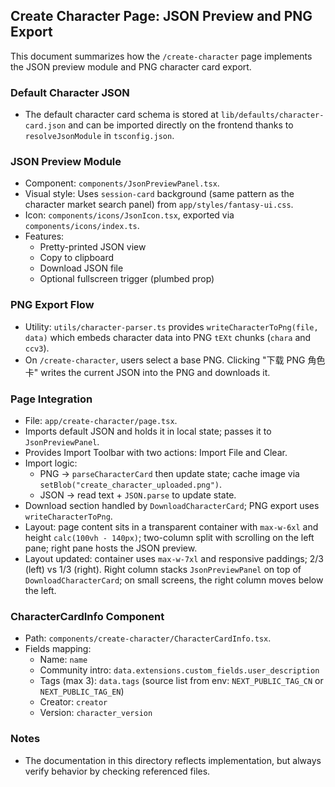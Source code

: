 ## Create Character Page: JSON Preview and PNG Export

This document summarizes how the `/create-character` page implements the JSON preview module and PNG character card export.

### Default Character JSON
- The default character card schema is stored at `lib/defaults/character-card.json` and can be imported directly on the frontend thanks to `resolveJsonModule` in `tsconfig.json`.

### JSON Preview Module
- Component: `components/JsonPreviewPanel.tsx`.
- Visual style: Uses `session-card` background (same pattern as the character market search panel) from `app/styles/fantasy-ui.css`.
- Icon: `components/icons/JsonIcon.tsx`, exported via `components/icons/index.ts`.
- Features:
  - Pretty-printed JSON view
  - Copy to clipboard
  - Download JSON file
  - Optional fullscreen trigger (plumbed prop)

### PNG Export Flow
- Utility: `utils/character-parser.ts` provides `writeCharacterToPng(file, data)` which embeds character data into PNG `tEXt` chunks (`chara` and `ccv3`).
- On `/create-character`, users select a base PNG. Clicking "下载 PNG 角色卡" writes the current JSON into the PNG and downloads it.

### Page Integration
- File: `app/create-character/page.tsx`.
- Imports default JSON and holds it in local state; passes it to `JsonPreviewPanel`.
- Provides Import Toolbar with two actions: Import File and Clear.
- Import logic:
  - PNG → `parseCharacterCard` then update state; cache image via `setBlob("create_character_uploaded.png")`.
  - JSON → read text + `JSON.parse` to update state.
- Download section handled by `DownloadCharacterCard`; PNG export uses `writeCharacterToPng`.
- Layout: page content sits in a transparent container with `max-w-6xl` and height `calc(100vh - 140px)`; two-column split with scrolling on the left pane; right pane hosts the JSON preview.
 - Layout updated: container uses `max-w-7xl` and responsive paddings; 2/3 (left) vs 1/3 (right). Right column stacks `JsonPreviewPanel` on top of `DownloadCharacterCard`; on small screens, the right column moves below the left.

### CharacterCardInfo Component
- Path: `components/create-character/CharacterCardInfo.tsx`.
- Fields mapping:
  - Name: `name`
  - Community intro: `data.extensions.custom_fields.user_description`
  - Tags (max 3): `data.tags` (source list from env: `NEXT_PUBLIC_TAG_CN` or `NEXT_PUBLIC_TAG_EN`)
  - Creator: `creator`
  - Version: `character_version`

### Notes
- The documentation in this directory reflects implementation, but always verify behavior by checking referenced files.


